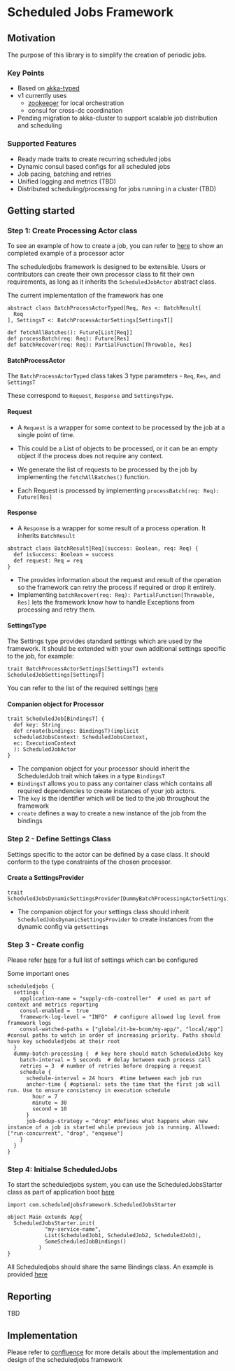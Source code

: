 # Scheduled Jobs Framework

## Motivation
The purpose of this library is to simplify the creation of periodic jobs.

### Key Points

- Based on [akka-typed](https://doc.akka.io/docs/akka/current/typed/)
- v1 currently uses
   - [zookeeper](https://zookeeper.apache.org/) for local orchestration
   - consul for cross-dc coordination
- Pending migration to akka-cluster to support scalable job distribution and scheduling

### Supported Features
- Ready made traits to create recurring scheduled jobs
- Dynamic consul based configs for all scheduled jobs
- Job pacing, batching and retries
- Unified logging and metrics (TBD)
- Distributed scheduling/processing for jobs running in a cluster (TBD)



## Getting started

### Step 1: Create Processing Actor class
To see an example of how to create a job, you can refer to [here]() to show an completed example of a processor actor

The scheduledjobs framework is designed to be extensible. Users or contributors can create their own processor class to fit their own requirements, as long as it inherits the `ScheduledJobActor` abstract class.

The current implementation of the framework has one
```
abstract class BatchProcessActorTyped[Req, Res <: BatchResult[  
  Req  
], SettingsT <: BatchProcessActorSettings[SettingsT]]
    
def fetchAllBatches(): Future[List[Req]]
def processBatch(req: Req): Future[Res]
def batchRecover(req: Req): PartialFunction[Throwable, Res]
```
#### BatchProcessActor
The `BatchProcessActorTyped` class takes 3 type parameters - `Req`, `Res`, and `SettingsT`

These correspond to `Request`, `Response` and `SettingsType`.

#### Request
- A `Request` is a wrapper for some context to be processed by the job at a single point of time. 

- This could be a List of objects to be processed, or it can be an empty object if the process does not require any context. 
- We generate the list of requests to be processed by the job by implementing the `fetchAllBatches()` function.
- Each Request is processed by implementing
```processBatch(req: Req): Future[Res]```

#### Response
- A `Response` is a wrapper for some result of a process operation. It inherits `BatchResult`
``` 
abstract class BatchResult[Req](success: Boolean, req: Req) {  
  def isSuccess: Boolean = success  
  def request: Req = req  
}
```
- The provides information about the request and result of the operation so the framework can retry the process if required or drop it entirely.
- Implementing `batchRecover(req: Req): PartialFunction[Throwable, Res]`
lets the framework know how to handle Exceptions from processing and retry them.

#### SettingsType
The Settings type provides standard settings which are used by the framework. It should be extended with your own additional settings specific to the job, for example:
```
trait BatchProcessActorSettings[SettingsT] extends ScheduledJobSettings[SettingsT]
```
You can refer to the list of the required settings [here](BatchProcessingActorSettings)

####  Companion object for  Processor
```
trait ScheduledJob[BindingsT] {  
  def key: String  
  def create(bindings: BindingsT)(implicit  
  scheduledJobsContext: ScheduledJobsContext,  
  ec: ExecutionContext  
  ): ScheduledJobActor  
}
```
- The companion object for your processor should inherit the ScheduledJob trait which takes in a type `BindingsT` 
- `BindingsT` allows you to pass any container class which contains all required dependencies to create instances of your job actors.
- The `key` is the identifier which will be tied to the job throughout the framework
- `create` defines a way to create a new instance of the job from the bindings

### Step 2 - Define Settings Class
Settings specific to the actor can be defined by a case class. It should conform to the type constraints of the chosen processor.

#### Create a SettingsProvider
```
trait ScheduledJobsDynamicSettingsProvider[DummyBatchProcessingActorSettings]
```
- The companion object for your settings class should inherit `ScheduledJobsDynamicSettingsProvider` to create instances from the dynamic config via `getSettings`

### Step 3 - Create config
Please refer [here](reference.conf) for a full list of settings which can be configured

Some important ones
```
scheduledjobs {  
  settings {  
    application-name = "supply-cds-controller"  # used as part of context and metrics reporting
    consul-enabled =  true
    framework-log-level = "INFO"  # configure allowed log level from framework logs
    consul-watched-paths = ["global/it-be-bcom/my-app/", "local/app"] #consul paths to watch in order of increasing priority. Paths should have key scheduledjobs at their root 
  }  
  dummy-batch-processing {  # key here should match ScheduledJobs key
    batch-interval = 5 seconds  # delay between each process call
    retries = 3  # number of retries before dropping a request 
    schedule {  
      schedule-interval = 24 hours  #time between each job run
      anchor-time { #optional: sets the time that the first job will run. Use to ensure consistency in execution schedule
        hour = 7
        minute = 30
        second = 10
      }
      job-dedup-strategy = "drop" #defines what happens when new instance of a job is started while previous job is running. Allowed: ["run-concurrent", "drop", "enqueue"] 
    }  
  }  
}
```
### Step 4: Initialse ScheduledJobs
To start the scheduledjobs system, you can use the ScheduledJobsStarter class as part of application boot [here](scheduledJobsStartup)

```
import com.scheduledjobsframework.ScheduledJobsStarter

object Main extends App{
  ScheduledJobsStarter.init(
            "my-service-name",
            List(ScheduledJob1, ScheduledJob2, ScheduledJob3),
            SomeScheduledJobBindings()
          )
}

```
All Scheduledjobs should share the same Bindings class.
An example is provided [here](here)

## Reporting

TBD
## Implementation
Please refer to [confluence]() for more details about the implementation and design of the scheduledjobs framework



